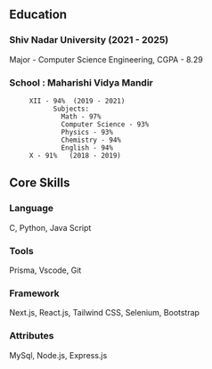 ## Education
### Shiv Nadar University (2021 - 2025)
Major - Computer Science Engineering,
CGPA - 8.29
### School : Maharishi Vidya Mandir 
         XII - 94%  (2019 - 2021)
               Subjects:
                 Math - 97%
                 Computer Science - 93%
                 Physics - 93%
                 Chemistry - 94%
                 English - 94%
         X - 91%   (2018 - 2019)

## Core Skills
### Language
C, Python, Java Script
### Tools
Prisma, Vscode, Git
### Framework
Next.js, React.js, Tailwind CSS, Selenium, Bootstrap
### Attributes
MySql, Node.js, Express.js


